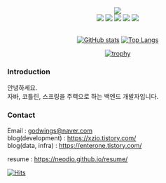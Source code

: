 <div align="center">

<img src="https://capsule-render.vercel.app/api?type=waving&color=auto&height=200&section=header&text=neodio's%20GitHub&fontSize=40"/>

<div align="center">
 <img src="https://img.shields.io/badge/Java-007396?style=flat&logo=Java&logoColor=white" />
 <img src="https://img.shields.io/badge/Spring-6DB33F?style=flat&logo=Spring&logoColor=white"/>
 <img src="https://img.shields.io/badge/Spring%20Boot-6DB33F?style=flat&logo=Spring%20Boot&logoColor=white"/>
 <img src="https://img.shields.io/badge/Kotlin-7F52FF?style=flat&logo=Kotlin&logoColor=white" />
 <img src="https://img.shields.io/badge/MySQL-4479A1?style=flat&logo=MySQL&logoColor=white" />
</div>
<br>

[![GitHub stats](https://github-readme-stats.vercel.app/api?username=neodio&line_height=24&hide_rank=true&show_icons=true&layout=compact&theme=white)](https://github.com/neodio)
[![Top Langs](https://github-readme-stats.vercel.app/api/top-langs/?username=neodio&layout=compact&langs_count=8&theme=white)](https://github.com/neodio?tab=repositories&q=&type=&language=java&sort=)
<!-- ![GitHub streak stats](https://github-readme-streak-stats.herokuapp.com/?user=neodio)   -->

<!-- 배경화면 트로피 설정 -->
[![trophy](https://github-profile-trophy.vercel.app/?username=neodio&theme=flat&column=8)](https://github.com/ryo-ma/github-profile-trophy)

</div>

### Introduction
안녕하세요.<br/>
자바, 코틀린, 스프링을 주력으로 하는 백엔드 개발자입니다.

### Contact
Email : godwings@naver.com <br/>
blog(development) : https://xzio.tistory.com/ <br/>
blog(data, infra) : https://enterone.tistory.com/ <br/>
<!-- blog(Android) : https://vzio.tistory.com/ <br/> -->
<!-- GitHub : https://github.com/neodio <br/> -->
resume : https://neodio.github.io/resume/

[![Hits](https://hits.seeyoufarm.com/api/count/incr/badge.svg?url=https%3A%2F%2Fgithub.com%2Fneodio&count_bg=%2379C83D&title_bg=%23555555&icon=&icon_color=%23E7E7E7&title=hits&edge_flat=false)](https://hits.seeyoufarm.com)

<!-- ### Skill -->
<div style="display:flex; flex-direction:column; align-items:flex-start;">
    <!-- Backend -->
    <!-- <p><strong>Backend</strong></p> -->
    <!-- <div>
        <img src="https://img.shields.io/badge/Java-007396?style=flat&logo=Java&logoColor=white">
        <img src="https://img.shields.io/badge/Kotlin-7F52FF?style=flat&logo=Kotlin&logoColor=white" />
        <img src="https://img.shields.io/badge/Python-3776AB?style=flat&logo=python&logoColor=white">
        <img src="https://img.shields.io/badge/Node.js-339933?style=flat&logo=node.js&logoColor=white">
    </div> -->
    <!-- Frontend -->
    <!-- <p><strong>Frontend</strong></p>
    <div> -->
        <!-- <img src="https://img.shields.io/badge/html5-E34F26?style=flat&logo=html5&logoColor=white">
        <img src="https://img.shields.io/badge/css-1572B6?style=flat&logo=css3&logoColor=white">
        <img src="https://img.shields.io/badge/javascript-F7DF1E?style=flat&logo=javascript&logoColor=black">
        <img src="https://img.shields.io/badge/bootstrap-7952B3?style=flat&logo=bootstrap&logoColor=white"> -->
        <!-- <img src="https://img.shields.io/badge/React-61DAFB?style=flat&logo=react&logoColor=black"> -->
        <!-- <img src="https://img.shields.io/badge/JQuery-0769AD?style=flat&logo=jquery&logoColor=white">
        <img src="https://img.shields.io/badge/Ajax-00758F?style=flat&logo=ajax&logoColor=white"> -->
        <!-- <img src="https://img.shields.io/badge/TypeScript-3178C6?style=flat&logo=typescript&logoColor=white"> -->
    <!-- </div> -->
    <!-- Database -->
    <!-- <p><strong>Database</strong></p>
    <div>
        <img src="https://img.shields.io/badge/oracle-F80000?style=flat&logo=oracle&logoColor=white">
        <img src="https://img.shields.io/badge/mysql-4479A1?style=flat&logo=mysql&logoColor=white">
        <img src="https://img.shields.io/badge/firebase-FFCA28?style=flat&logo=firebase&logoColor=white">
    </div> -->
    <!-- Server -->
    <!-- <p><strong>Server</strong></p>
    <div>
        <img src="https://img.shields.io/badge/linux-FCC624?style=flat&logo=linux&logoColor=black">
        <img src="https://img.shields.io/badge/apache tomcat-F8DC75?style=flat&logo=apachetomcat&logoColor=black">
        <img src="https://img.shields.io/badge/Amazon AWS-232F3E?style=flat&logo=amazon aws&logoColor=white">
        <img src="https://img.shields.io/badge/Docker-2496ED?style=flat&logo=Docker&logoColor=white"/></a>
    </div> -->
    <!-- Development Tools -->
    <!-- <p><strong>Development Tools</strong></p>
    <div>
        <img src="https://img.shields.io/badge/IntelliJ IDEA-000000?style=flat&logo=intellij-idea&logoColor=white">
        <img src="https://img.shields.io/badge/Eclipse IDE-2C2255?style=flat&logo=eclipse-ide&logoColor=white">
        <img src="https://img.shields.io/badge/Visual Studio Code-007ACC?style=flat&logo=visual-studio-code&logoColor=white">
        <img src="https://img.shields.io/badge/Visual Studio-5C2D91?style=flat&logo=visual-studio&logoColor=white"> -->
        <!-- <img src="https://img.shields.io/badge/Anaconda-44A833?style=flat&logo=anaconda&logoColor=white"> -->
        <!-- <img src="https://img.shields.io/badge/DBeaver-4D4D4D?style=flat&logo=dbeaver&logoColor=white"> -->
        <!-- <img src="https://img.shields.io/badge/Android Studio-3DDC84?style=flat&logo=Android Studio&logoColor=white"/></a> -->
    <!-- </div> -->
    <!-- Framework -->
    <!-- <p><strong>Framework</strong></p>
    <div>
        <img src="https://img.shields.io/badge/Spring-6DB33F?style=flat&logo=spring&logoColor=white">
        <img src="https://img.shields.io/badge/Spring Boot-6DB33F?style=flat&logo=spring-boot&logoColor=white"> -->
        <!-- <img src="https://img.shields.io/badge/Flask-000000?style=flat&logo=flask&logoColor=white"> -->
        <!-- <img src="https://img.shields.io/badge/Bootstrap-7952B3?style=flat&logo=bootstrap&logoColor=white"> -->
    <!-- </div> -->
    <!-- Version Control -->
    <!-- <p><strong>Version Control</strong></p>
    <div>
        <img src="https://img.shields.io/badge/Git-F05032?style=flat&logo=git&logoColor=white">
        <img src="https://img.shields.io/badge/GitHub-181717?style=flat&logo=github&logoColor=white">
    </div> -->
    <!-- Communication -->
    <!-- <p><strong>Communication</strong></p>
    <div>
        <img src="https://img.shields.io/badge/Slack-4A154B?style=flat&logo=Slack&logoColor=white"/></a> -->
        <!-- <img src="https://img.shields.io/badge/Figma-F24E1E?style=flat&logo=figma&logoColor=white"> -->
        <!-- <img src="https://img.shields.io/badge/StarUML-7D57C1?style=flat&logo=staruml&logoColor=white"> -->
    <!-- </div> -->
</div>
